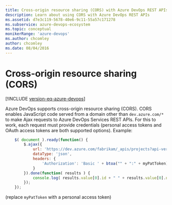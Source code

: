 ```yaml
---
title: Cross-origin resource sharing (CORS) with Azure DevOps REST APIs
description: Learn about using CORS with Azure DevOps REST APIs
ms.assetid: d7e3c119-5678-40e6-9c11-55a57c171278
ms.subservice: azure-devops-ecosystem
ms.topic: conceptual
monikerRange: 'azure-devops'
ms.author: chcomley
author: chcomley
ms.date: 08/04/2016
---
```


# Cross-origin resource sharing (CORS)

[!INCLUDE [version-eq-azure-devops](../../includes/version-eq-azure-devops.md)]

Azure DevOps supports cross-origin resource sharing (CORS). CORS enables JavaScript code served from a domain other than `dev.azure.com/*` to make Ajax requests to Azure DevOps Services REST APIs. For this to work, each request must provide credentials (personal access tokens and OAuth access tokens are both supported options). Example:

```js
    $( document ).ready(function() {
        $.ajax({
            url: 'https://dev.azure.com/fabrikam/_apis/projects?api-version=1.0',
            dataType: 'json',
            headers: {
                'Authorization': 'Basic ' + btoa("" + ":" + myPatToken)
            }
        }).done(function( results ) {
            console.log( results.value[0].id + " " + results.value[0].name );
        });
    });
```

(replace `myPatToken` with a personal access token) 
